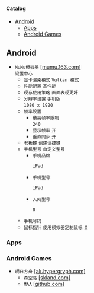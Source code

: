 #### Catalog
- [Android](#android)
  - [Apps](#apps)
  - [Android Games](#android-games)
## Android
* `MuMu模拟器` [[mumu.163.com]](https://mumu.163.com/)  
`设置中心`  
  * `显卡渲染模式` `Vulkan 模式`  
  * `性能配置` `高性能`  
  * `现存使用策略` `画面表现更好`
  * `分辨率设置` `手机版`  
  `1080 x 1920`
  * `帧率设置`
    * `最高帧率限制`  
`240`
    * `显示帧率` `开`
    * `垂直同步` `开`
  * `老板键` `创建快捷键`
  * `手机型号` `自定义型号`
    * `手机品牌`
      ```
      iPad
      ```
    * `手机型号`
      ```
      iPad
      ```
    * `入网型号`
      ```
      0
      ```
  * `手机号码`
  * `鼠标指针` `使用模拟器定制鼠标` `关`
### Apps

### Android Games
* `明日方舟` [[ak.hypergryph.com]](https://ak.hypergryph.com/#index)
  * `森空岛` [[skland.com]](https://www.skland.com/)
  * `MAA` [[github.com]](https://github.com/MaaAssistantArknights/MaaRelease/releases)